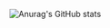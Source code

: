 ![Anurag's GitHub stats](https://github-readme-stats.vercel.app/api?username=SUNZHIYUAN0102&show_icons=true&theme=radical)

